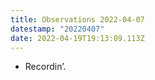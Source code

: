 ```yaml
---
title: Observations 2022-04-07
datestamp: "20220407"
date: 2022-04-19T19:13:09.113Z
---
```

- Recordin’.